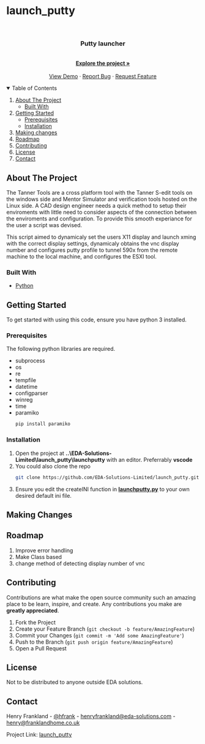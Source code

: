 # launch_putty
<!-- PROJECT LOGO -->
<br />
<p align="center">

  <h3 align="center">Putty launcher</h3>

  <p align="center">
    <br />
    <a href="https://github.com/EDA-Solutions-Limited/launch_putty"><strong>Explore the project »</strong></a>
    <br />
    <br />
    <a href="https://github.com/EDA-Solutions-Limited/launch_putty">View Demo</a>
    ·
    <a href="https://github.com/EDA-Solutions-Limited/launch_putty/issues">Report Bug</a>
    ·
    <a href="https://github.com/EDA-Solutions-Limited/launch_putty/issues">Request Feature</a>
  </p>
</p>


<!-- TABLE OF CONTENTS -->
<details open="open">
  <summary>Table of Contents</summary>
  <ol>
    <li>
      <a href="#about-the-project">About The Project</a>
      <ul>
        <li><a href="#built-with">Built With</a></li>
      </ul>
    </li>
    <li>
      <a href="#getting-started">Getting Started</a>
      <ul>
        <li><a href="#prerequisites">Prerequisites</a></li>
        <li><a href="#installation">Installation</a></li>
      </ul>
    </li>
    <li><a href="#making-changes">Making changes</a></li>
    <li><a href="#roadmap">Roadmap</a></li>
    <li><a href="#contributing">Contributing</a></li>
    <li><a href="#license">License</a></li>
    <li><a href="#contact">Contact</a></li>
  </ol>
</details>



<!-- ABOUT THE PROJECT -->
## About The Project

The Tanner Tools are a cross platform tool with the Tanner S-edit tools on the windows side and Mentor Simulator and verification tools hosted on the Linux side. A CAD design engineer needs a quick method to setup their enviroments with little need to consider aspects of the connection between the enviroments and configuration. To provide this smooth experiance for the user a script was devised.

This script aimed to dynamicaly set the users X11 display and launch xming with the correct display settings, dynamicaly obtains the vnc display number and configures putty profile to tunnel 590x from the remote machine to the local machine, and configures the ESXI tool.

### Built With

* [Python](https://www.python.org/)


<!-- GETTING STARTED -->
## Getting Started

To get started with using this code, ensure you have python 3 installed. 

### Prerequisites

The following python libraries are required.
* subprocess
* os
* re
* tempfile
* datetime
* configparser
* winreg
* time
* paramiko
  ```sh
  pip install paramiko
  ```

### Installation

1. Open the project at **..\EDA-Solutions-Limited\launch_putty\launchputty** with an editor.
   Preferrably **vscode**
2. You could also clone the repo
   ```sh
   git clone https://github.com/EDA-Solutions-Limited/launch_putty.git
3. Ensure you edit the createINI function in [**launchputty.py**](https://github.com/EDA-Solutions-Limited/launch_putty/blob/main/launchPutty.py#L179-L195) to your own desired default ini file.

<!-- MAKING CHANGES -->
## Making Changes

<!-- ROADMAP -->
## Roadmap

1. Improve error handling
2. Make Class based
3. change method of detecting display number of vnc

<!-- CONTRIBUTING -->
## Contributing

Contributions are what make the open source community such an amazing place to be learn, inspire, and create. Any contributions you make are **greatly appreciated**.

1. Fork the Project
2. Create your Feature Branch (`git checkout -b feature/AmazingFeature`)
3. Commit your Changes (`git commit -m 'Add some AmazingFeature'`)
4. Push to the Branch (`git push origin feature/AmazingFeature`)
5. Open a Pull Request


<!-- LICENSE -->
## License

Not to be distributed to anyone outside EDA solutions. 

<!-- CONTACT -->
## Contact

Henry Frankland - [@hfrank](https://www.linkedin.com/in/henry-frankland-asic/) - henryfrankland@eda-solutions.com - henry@franklandhome.co.uk

Project Link: [launch_putty](https://github.com/EDA-Solutions-Limited/launch_putty.git)
